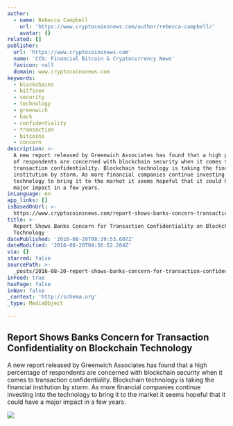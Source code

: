 ```yaml
---
author:
  - name: Rebecca Campbell
    url: 'https://www.cryptocoinsnews.com/author/rebecca-campbell/'
    avatar: {}
related: []
publisher:
  url: 'https://www.cryptocoinsnews.com'
  name: 'CCN: Financial Bitcoin & Cryptocurrency News'
  favicon: null
  domain: www.cryptocoinsnews.com
keywords:
  - blockchains
  - bitfinex
  - security
  - technology
  - greenwich
  - hack
  - confidentiality
  - transaction
  - bitcoins
  - concern
description: >-
  A new report released by Greenwich Associates has found that a high percentage
  of respondents are concerned with blockchain security when it comes to
  transaction confidentiality. Blockchain technology is taking the financial
  institution by storm. As more financial companies continue investing into the
  technology to bring it to the market it seems hopeful that it could have a
  major impact in a few years.
inLanguage: en
app_links: []
isBasedOnUrl: >-
  https://www.cryptocoinsnews.com/report-shows-banks-concern-transaction-confidentiality-blockchain-technology/
title: >-
  Report Shows Banks Concern for Transaction Confidentiality on Blockchain
  Technology
datePublished: '2016-08-20T08:29:53.607Z'
dateModified: '2016-08-20T04:56:52.284Z'
via: {}
starred: false
sourcePath: >-
  _posts/2016-08-20-report-shows-banks-concern-for-transaction-confidentiality-o.md
inFeed: true
hasPage: false
inNav: false
_context: 'http://schema.org'
_type: MediaObject

---
```

<article style=""><h1>Report Shows Banks Concern for Transaction Confidentiality on Blockchain Technology</h1><p>A new report released by Greenwich Associates has found that a high percentage of respondents are concerned with blockchain security when it comes to transaction confidentiality. Blockchain technology is taking the financial institution by storm. As more financial companies continue investing into the technology to bring it to the market it seems hopeful that it could have a major impact in a few years.</p><img src="https://www.cryptocoinsnews.com/wp-content/uploads/2016/08/Report-Shows-Banks-Concern-for-Transaction-Confidentiality-on-Blockchain-Technology.jpg" /></article>